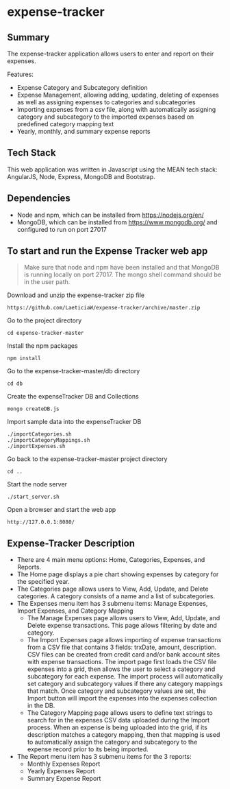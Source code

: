 # expense-tracker

## Summary
The expense-tracker application allows users to enter and report on their expenses.

Features:
* Expense Category and Subcategory definition
* Expense Management, allowing adding, updating, deleting of expenses as well as assigning expenses to categories and subcategories
* Importing expenses from a csv file, along with automatically assigning category and subcategory to the imported expenses based on predefined category mapping text
* Yearly, monthly, and summary expense reports

## Tech Stack
This web application was written in Javascript using the MEAN tech stack: AngularJS, Node, Express, MongoDB and Bootstrap.

## Dependencies
* Node and npm, which can be installed from https://nodejs.org/en/
* MongoDB, which can be installed from https://www.mongodb.org/ and configured to run on port 27017

## To start and run the Expense Tracker web app

>Make sure that node and npm have been installed and that MongoDB is running locally on port 27017.  The mongo shell command should be in the user path.

Download and unzip the expense-tracker zip file
```shell
https://github.com/LaeticiaW/expense-tracker/archive/master.zip
```

Go to the project directory 
```shell
cd expense-tracker-master
```

Install the npm packages 
```shell
npm install
```

Go to the expense-tracker-master/db directory
```shell
cd db
```

Create the expenseTracker DB and Collections
```shell
mongo createDB.js
```

Import sample data into the expenseTracker DB
```shell
./importCategories.sh
./importCategoryMappings.sh
./importExpenses.sh
```

Go back to the expense-tracker-master project directory
```shell
cd ..
```

Start the node server 
```shell
./start_server.sh
```

Open a browser and start the web app
```shell
http://127.0.0.1:8080/
```

## Expense-Tracker Description

* There are 4 main menu options:  Home, Categories, Expenses, and Reports. 
* The Home page displays a pie chart showing expenses by category for the specified year.
* The Categories page allows users to View, Add, Update, and Delete categories.  A category consists of a name and a list of subcategories.
* The Expenses menu item has 3 submenu items:  Manage Expenses, Import Expenses, and Category Mapping
    * The Manage Expenses page allows users to View, Add, Update, and Delete expense transactions.  This page allows filtering by date and category.
    * The Import Expenses page allows importing of expense transactions from a CSV file that contains 3 fields: trxDate, amount, description.  CSV files can be created from credit card and/or bank account sites with expense transactions.  The import page first loads the CSV file expenses into a grid, then allows the user to select a category and subcategory for each expense.  The import process will automatically set category and subcategory values if there any category mappings that match.  Once category and subcategory values are set, the Import button will import the expenses into the expenses collection in the DB.
    * The Category Mapping page allows users to define text strings to search for in the expenses CSV data uploaded during the Import process.  When an expense is being uploaded into the grid, if its description matches a category mapping, then that mapping is used to automatically assign the category and subcategory to the expense record prior to its being imported.
* The Report menu item has 3 submenu items for the 3 reports:
    * Monthly Expenses Report
    * Yearly Expenses Report
    * Summary Expense Report
